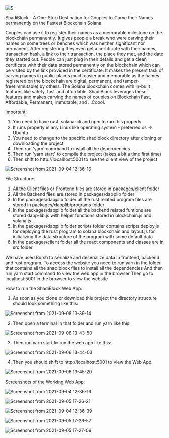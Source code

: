 ![S](https://user-images.githubusercontent.com/42371812/132136560-5988672f-648b-4640-9b35-8820adf0b4d9.png)

ShadiBlock - A One-Stop Destination for Couples to Carve their Names permanently on the Fastest Blockchain Solana

Couples can use it to register their names as a memorable milestone on the blockchain permanently. It gives people a break who were carving their names on some trees or benches which was neither significant nor permanent. After registering they even get a certificate with their names, transaction hash, a link to their transaction, the place they met, and the date they started out. People can just plug in their details and get a clean certificate with their data stored permanently on the blockchain which can be visited by the link provided in the certificate. It makes the present task of carving names in public places much easier and memorable as the names registered on the blockchain are digital, permanent, and tamper-free(immutable) by others. The Solana blockchain comes with in-built features like safety, fast and affordable. ShadiBlock leverages these features and makes carving the names of couples on Blockchain Fast, Affordable, Permanent, Immutable, and ...Coool.

Important:
1. You need to have rust, solana-cli and npm to run this properly.
2. It runs properly in any Linux like operating system - preferred os -> Ubuntu
3. You need to change to the specific shadiblock directory after cloning or downloading the project
4. Then run 'yarn' command to install all the dependencies
5. Then run 'yarn start' to compile the project (takes a bit a time first time)
6. Then shift to http://localhost:5001 to see the client view of the project


![Screenshot from 2021-09-04 12-36-16](https://user-images.githubusercontent.com/42371812/132181059-4ab18db2-5f78-4f67-b239-1948509df2c5.png)


File Structure:
1. All the Client files or Frontend files are stored in packages/client folder
2. All the Backend files are stored in packages/dapplib folder
3. In the packages/dapplib folder all the rust related program files are stored in packages/dapplib/programs folder
4. In the packages/dapplib folder all the backend related funtions are stored dapp-lib.js with helper functions stored in blockchain.js and solana.js
5. In the packages/dapplib folder scripts folder contains scripts deploy.js for deploying the rust program to solana blockchain and layout.js for initializing the data structure of the program with some default data
6. In the packages/client folder all the react components and classes are in src folder

We have used Borsh to serialize and deserialize data in frontend, backend and rust program.
To access the website you need to run yarn in the folder that contains all the shadiblock files to install all the dependencies
And then run yarn start command to view the web app in the browser
Then go to localhost:5001 in the browser to view the website

How to run the ShadiBlock Web App:

1. As soon as you clone or download this project the directory structure should look something like this:

![Screenshot from 2021-09-06 13-39-14](https://user-images.githubusercontent.com/42371812/132183138-ff95bb46-4dba-4933-82c6-1ad241deb021.png)

2. Then open a terminal in that folder and run yarn like this:

![Screenshot from 2021-09-06 13-43-50](https://user-images.githubusercontent.com/42371812/132183697-89e3c75b-e2ae-4f69-bc93-f1fb8b9f9a05.png)

3. Then run yarn start to run the web app like this:

![Screenshot from 2021-09-06 13-44-03](https://user-images.githubusercontent.com/42371812/132183738-911dfce4-b07a-4283-add9-ce54e10d003d.png)

4. Then you should shift to http://localhost:5001 to view the Web App:

![Screenshot from 2021-09-06 13-45-20](https://user-images.githubusercontent.com/42371812/132183931-12176541-e6df-4dbb-b168-232dc0eea196.png)


Screenshots of the Working Web App:

![Screenshot from 2021-09-04 12-36-16](https://user-images.githubusercontent.com/42371812/132181769-649b2bda-43dd-4b99-99d4-5db3889a4e1a.png)

![Screenshot from 2021-09-05 17-26-21](https://user-images.githubusercontent.com/42371812/132181786-01bee144-1a9c-4288-8026-9cbf669923a4.png)

![Screenshot from 2021-09-04 12-36-39](https://user-images.githubusercontent.com/42371812/132181794-67c1d919-b154-4cb5-b827-d2c0bb9c7ad5.png)

![Screenshot from 2021-09-05 17-26-57](https://user-images.githubusercontent.com/42371812/132181828-64198de5-5a1e-4e74-9960-edc248de2cdb.png)

![Screenshot from 2021-09-05 17-27-09](https://user-images.githubusercontent.com/42371812/132181875-c14a66fe-2a75-4080-878f-615400cddfc4.png)


